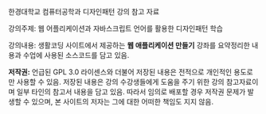 한경대학교 컴퓨터공학과 디자인패턴 강의 참고 자료

강의주제: 웹 어플리케이션과 자바스크립트 언어를 활용한 디자인패턴 학습

강의내용: 생활코딩 사이트에서 제공하는 **웹 애플리케이션 만들기** 강좌를 요약정리한 내용과 수업에 사용된 소스코드를 담고 있음.

**저작권:** 언급된 GPL 3.0 라이센스와 더불어 저장된 내용은 전적으로 개인적인 용도로만 사용할 수 있음. 저장된 내용은 강의 수강생들에게 도움을 주기 위한 강의 참고자료이며 일부 타인의 참고서 내용을 담고 있음. 따라서 임의로 배포할 경우 저작권 문제가 발생할 수 있으며, 본 사이트의 저자는 그에 대한 어떠한 책임도 지지 않음.
